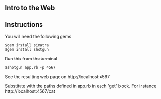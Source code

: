## Intro to the Web

Instructions
---

You will need the following gems

```
$gem install sinatra
$gem install shotgun
```

Run this from the terminal

```
$shotgun app.rb -p 4567
```

See the resulting web page on
http://localhost:4567</path>

Substitute </path> with the paths defined in app.rb in each 'get' block. For instance http://localhost:4567/cat
